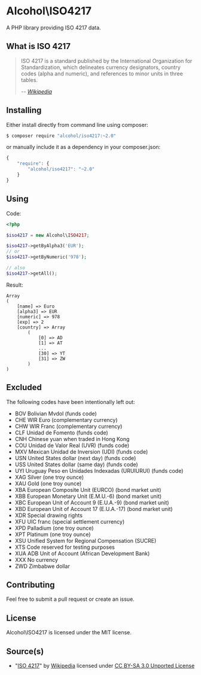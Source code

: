 # Alcohol\ISO4217

A PHP library providing ISO 4217 data.

## What is ISO 4217

> ISO 4217 is a standard published by the International Organization for Standardization, which delineates currency designators, country codes (alpha and numeric), and references to minor units in three tables.
>
> *-- [Wikipedia](http://en.wikipedia.org/wiki/ISO_4217)*

## Installing

Either install directly from command line using composer:

``` sh
$ composer require "alcohol/iso4217:~2.0"
```

or manually include it as a dependency in your composer.json:

``` javascript
{
    "require": {
        "alcohol/iso4217": "~2.0"
    }
}
```

## Using

Code:

``` php
<?php

$iso4217 = new Alcohol\ISO4217;

$iso4217->getByAlpha3('EUR');
// or
$iso4217->getByNumeric('978');

// also
$iso4217->getAll();
```

Result:

```
Array
(
    [name] => Euro
    [alpha3] => EUR
    [numeric] => 978
    [exp] => 2
    [country] => Array
        (
            [0] => AD
            [1] => AT
            ...
            [30] => YT
            [31] => ZW
        )
)
```

## Excluded

The following codes have been intentionally left out:

* BOV Bolivian Mvdol (funds code)
* CHE WIR Euro (complementary currency)
* CHW WIR Franc (complementary currency)
* CLF Unidad de Fomento (funds code)
* CNH Chinese yuan when traded in Hong Kong
* COU Unidad de Valor Real (UVR) (funds code)
* MXV Mexican Unidad de Inversion (UDI) (funds code)
* USN United States dollar (next day) (funds code)
* USS United States dollar (same day) (funds code)
* UYI Uruguay Peso en Unidades Indexadas (URUIURUI) (funds code)
* XAG Silver (one troy ounce)
* XAU Gold (one troy ounce)
* XBA European Composite Unit (EURCO) (bond market unit)
* XBB European Monetary Unit (E.M.U.-6) (bond market unit)
* XBC European Unit of Account 9 (E.U.A.-9) (bond market unit)
* XBD European Unit of Account 17 (E.U.A.-17) (bond market unit)
* XDR Special drawing rights
* XFU UIC franc (special settlement currency)
* XPD Palladium (one troy ounce)
* XPT Platinum (one troy ounce)
* XSU Unified System for Regional Compensation (SUCRE)
* XTS Code reserved for testing purposes
* XUA ADB Unit of Account (African Development Bank)
* XXX No currency
* ZWD Zimbabwe dollar

## Contributing

Feel free to submit a pull request or create an issue.

## License

Alcohol\ISO4217 is licensed under the MIT license.

## Source(s)

* "[ISO 4217](http://en.wikipedia.org/wiki/ISO_4217)" by [Wikipedia](http://www.wikipedia.org) licensed under [CC BY-SA 3.0 Unported License](http://en.wikipedia.org/wiki/Wikipedia:Text_of_Creative_Commons_Attribution-ShareAlike_3.0_Unported_License)

